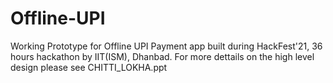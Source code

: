 # Offline-UPI
Working Prototype for Offline UPI Payment app built during HackFest'21, 36 hours hackathon by IIT(ISM), Dhanbad.
For more dettails on the high level design please see CHITTI_LOKHA.ppt
